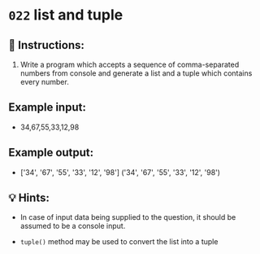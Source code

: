 # `022` list and tuple

## 📝 Instructions:

1. Write a program which accepts a sequence of comma-separated numbers from console and generate a list and a tuple which contains every number.

## Example input:

+ 34,67,55,33,12,98

## Example output:

+ ['34', '67', '55', '33', '12', '98']
  ('34', '67', '55', '33', '12', '98')

## 💡 Hints:

+ In case of input data being supplied to the question, it should be assumed to be a console input.

+ `tuple()` method may be used to convert the list into a tuple